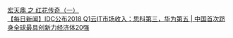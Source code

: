   
[宏天鼎  之  红花传奇（一）](http://www.dianyue.me/archives/132/gfl88s9srzxbykgy/)  
[【每日新闻】IDC公布2018 Q1云IT市场收入：思科第三，华为第五 | 中国首次跻身全球最具创新力经济体20强](http://www.dianyue.me/archives/393/07m8zr7bpnrrr6tb/)